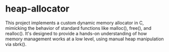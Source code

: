 # heap-allocator
This project implements a custom dynamic memory allocator in C, mimicking the behavior of standard functions like malloc(), free(), and realloc(). It's designed to provide a hands-on understanding of how memory management works at a low level, using manual heap manipulation via sbrk().